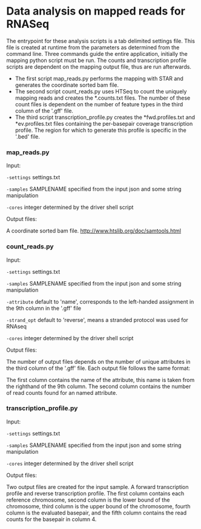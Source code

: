 # Data analysis on mapped reads for RNASeq

The entrypoint for these analysis scripts is a tab delimited settings file. This file is created at runtime from the parameters as determined from the command line.
Three commands guide the entire application, initially the mapping python script must be run. The counts and transcription profile scripts are dependent on the mapping output file, thus are run afterwards. 
* The first script map_reads.py performs the mapping with STAR and generates the coordinate sorted bam file.
* The second script count_reads.py uses HTSeq to count the uniquely mapping reads and creates the *.counts.txt files. The number of these count files is dependent on the number of feature types in the third column of the '.gff' file.
* The third script transcription_profile.py creates the *fwd.profiles.txt and *ev.profiles.txt files containing the per-basepair coverage transcription profile. The region for which to generate this profile is specific in the '.bed' file.

### map_reads.py
Input:

`-settings` settings.txt

`-samples` SAMPLENAME specified from the input json and some string manipulation

`-cores` integer determined by the driver shell script
       
Output files:
       
A coordinate sorted bam file. http://www.htslib.org/doc/samtools.html

### count_reads.py
Input:

`-settings` settings.txt

`-samples` SAMPLENAME specified from the input json and some string manipulation

`-attribute` default to 'name', corresponds to the left-handed assignment in the 9th column in the '.gff' file 

`-strand_opt` default to 'reverse', means a stranded protocol was used for RNAseq

`-cores` integer determined by the driver shell script

Output files:

The number of output files depends on the number of unique attributes in the third column of the '.gff' file. Each output file follows the same format:

The first column contains the name of the attribute, this name is taken from the righthand of the 9th column.
The second column contains the number of read counts found for an named attribute.

### transcription_profile.py
Input:

`-settings` settings.txt

`-samples` SAMPLENAME specified from the input json and some string manipulation

`-cores` integer determined by the driver shell script

Output files:

Two output files are created for the input sample. A forward transcription profile and reverse transcription profile. The first column contains each reference chromosome, second column is the lower bound of the chromosome, third column is the upper bound of the chromosome, fourth column is the evaluated basepair, and the fifth column contains the read counts for the basepair in column 4.
